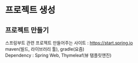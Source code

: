# 프로젝트 생성

## 프로젝트 만들기
스프링부트 관련 프로젝트 만들어주는 사이트 : https://start.spring.io    
maven(빌드, 라이브러리 툴), gradle(요즘)  
Dependency : Spring Web, Thymeleaf(뷰 탬플릿앤진)
